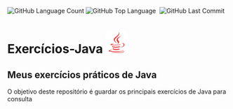 <img alt="GitHub Language Count" src="https://img.shields.io/github/languages/count/Riquecelo/Exercicios-Java" />   <img alt="GitHub Top Language" src="https://img.shields.io/github/languages/top/Riquecelo/Exercicios-Java" />  <img alt="" src="https://img.shields.io/github/repo-size/Riquecelo/Exercicios-Java" />  <img alt="GitHub Last Commit" src="https://img.shields.io/github/last-commit/Riquecelo/Exercicios-Java" />

# Exercícios-Java  <img src="https://raw.githubusercontent.com/devicons/devicon/master/icons/java/java-plain.svg" height='50' width='50'>
## Meus exercícios práticos de Java 
O objetivo deste repositório é guardar os principais exercícios de Java para consulta
